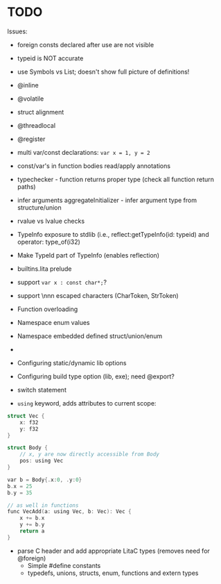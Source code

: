 TODO
==

Issues:
* foreign consts declared after use are not visible
* typeid is NOT accurate
* use Symbols vs List<Decl>; doesn't show full picture of definitions!

* @inline
* @volatile
* struct alignment
* @threadlocal
* @register
* multi var/const declarations: `var x = 1, y = 2`
* const/var's in function bodies read/apply annotations
* typechecker - function returns proper type (check all function return paths)
* infer arguments aggregateInitializer - infer argument type from structure/union
* rvalue vs lvalue checks
* TypeInfo exposure to stdlib (i.e., reflect:getTypeInfo(id: typeid) and operator: type_of(i32) 
* Make TypeId part of TypeInfo (enables reflection)
* builtins.lita prelude
* support `var x : const char*;`?
* support \nnn escaped characters (CharToken, StrToken) 
* Function overloading 
* Namespace enum values
* Namespace embedded defined struct/union/enum
* ~~~Typechecker -- missing Generics arguments for generic types~~~
* Configuring static/dynamic lib options
* Configuring build type option (lib, exe); need @export?
* switch statement
* `using` keyword, adds attributes to current scope:

```C
struct Vec {
    x: f32
    y: f32
}

struct Body {
    // x, y are now directly accessible from Body
    pos: using Vec
}

var b = Body{.x:0, .y:0}
b.x = 25
b.y = 35

// as well in functions
func VecAdd(a: using Vec, b: Vec): Vec {
    x += b.x
    y += b.y
    return a
}

```

* parse C header and add appropriate LitaC types (removes need for @foreign)
    * Simple #define constants
    * typedefs, unions, structs, enum, functions and extern types
    
    
